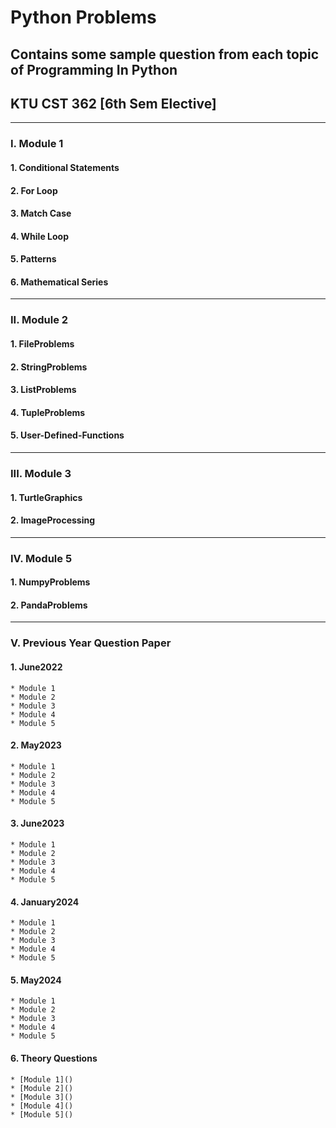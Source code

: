 # Python Problems
## Contains some sample question from each topic of Programming In Python 
## KTU CST 362 [6th Sem Elective]
***
### I. Module 1
  #### 1. Conditional Statements 
  #### 2. For Loop
  #### 3. Match Case
  #### 4. While Loop
  #### 5. Patterns
  #### 6. Mathematical Series
___
### II. Module 2
  #### 1. FileProblems
  #### 2. StringProblems
  #### 3. ListProblems
  #### 4. TupleProblems
  #### 5. User-Defined-Functions
___
### III. Module 3
  #### 1. TurtleGraphics
  #### 2. ImageProcessing
___
### IV. Module 5
  #### 1. NumpyProblems
  #### 2. PandaProblems
___
### V. Previous Year Question Paper
  #### 1. June2022
    * Module 1
    * Module 2
    * Module 3
    * Module 4
    * Module 5
  #### 2. May2023
    * Module 1
    * Module 2
    * Module 3
    * Module 4
    * Module 5
  #### 3. June2023
    * Module 1
    * Module 2
    * Module 3
    * Module 4
    * Module 5
  #### 4. January2024
    * Module 1
    * Module 2
    * Module 3
    * Module 4
    * Module 5
  #### 5. May2024
    * Module 1
    * Module 2
    * Module 3
    * Module 4
    * Module 5
  #### 6. Theory Questions
    * [Module 1]()
    * [Module 2]()
    * [Module 3]()
    * [Module 4]()
    * [Module 5]()

